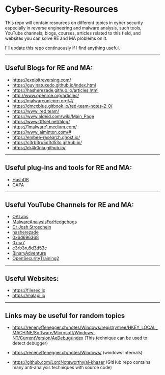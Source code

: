 # Cyber-Security-Resources
This repo will contain resources on different topics in cyber security especially in reverse engineering and malware analysis, such tools, YouTube channels, blogs, courses, articles related to this field, and websites you can solve RE and MA problems on it.

I'll update this repo continuously if I find anything useful.

---

## Useful Blogs for RE and MA:

- https://exploitreversing.com/
- https://guyinatuxedo.github.io/index.html
- https://hasherezade.github.io/articles.html
- http://www.openrce.org/articles/
- https://malwareunicorn.org/#/
- https://dmcxblue.gitbook.io/red-team-notes-2-0/
- https://www.ired.team/
- https://www.aldeid.com/wiki/Main_Page
- https://www.0ffset.net/blog/
- https://1malware1.medium.com/
- https://www.jaiminton.com/#
- https://embee-research.ghost.io/
- https://c3rb3ru5d3d53c.github.io/
- https://dr4k0nia.github.io/
---

## Useful plug-ins and tools for RE and MA:

- [HashDB](https://github.com/OALabs/hashdb-ida)
- [CAPA](https://github.com/mandiant/capa/blob/master/capa/ida/plugin/README.md)


---

## Useful YouTube Channels for RE and MA:

- [OALabs](https://www.youtube.com/@OALABS)
- [MalwareAnalysisForHedgehogs](https://www.youtube.com/@MalwareAnalysisForHedgehogs)
- [Dr Josh Stroschein](https://www.youtube.com/@jstrosch)
- [hasherezade](https://www.youtube.com/@hasherezade)
- [0x6d696368](https://www.youtube.com/@0x6d696368)
- [0xca7](https://www.youtube.com/@0xca733)
- [c3rb3ru5d3d53c](https://www.youtube.com/@c3rb3ru5d3d53c/featured)
- [BinaryAdventure](https://www.youtube.com/@BinaryAdventure)
- [OpenSecurityTraining2](https://www.youtube.com/@OpenSecurityTraining)
---

## Useful Websites:

- https://filesec.io
- https://malapi.io

---

## Links may be useful for random topics

- https://renenyffenegger.ch/notes/Windows/registry/tree/HKEY_LOCAL_MACHINE/Software/Microsoft/Windows-NT/CurrentVersion/AeDebug/index (This technique can be used to detect debugger)

- https://renenyffenegger.ch/notes/Windows/ (windows internals)

- https://github.com/LordNoteworthy/al-khaser (GitHub repo contains many anti-analysis techniques with source code)

